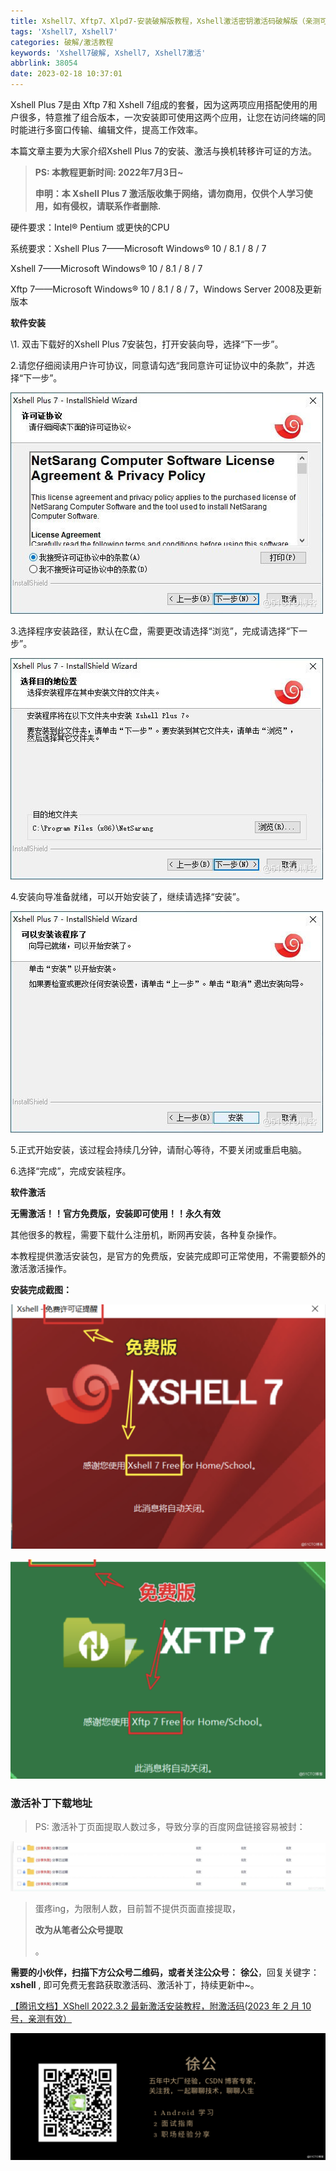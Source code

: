 ```yaml
---
title: Xshell7、Xftp7、Xlpd7-安装破解版教程，Xshell激活密钥激活码破解版（亲测可用）
tags: 'Xshell7, Xshell7'
categories: 破解/激活教程
keywords: 'Xshell7破解, Xshell7, Xshell7激活'
abbrlink: 38054
date: 2023-02-18 10:37:01
---
```




Xshell Plus 7是由 Xftp 7和 Xshell 7组成的套餐，因为这两项应用搭配使用的用户很多，特意推了组合版本，一次安装即可使用这两个应用，让您在访问终端的同时能进行多窗口传输、编辑文件，提高工作效率。

本篇文章主要为大家介绍Xshell Plus 7的安装、激活与换机转移许可证的方法。

> **PS: 本教程更新时间: 2022年7月3日~**
>
> **申明：本 Xshell Plus 7 激活版收集于网络，请勿商用，仅供个人学习使用，如有侵权，请联系作者删除.**

硬件要求：Intel® Pentium 或更快的CPU

系统要求：Xshell Plus 7——Microsoft Windows® 10 / 8.1 / 8 / 7

Xshell 7——Microsoft Windows® 10 / 8.1 / 8 / 7

Xftp 7——Microsoft Windows® 10 / 8.1 / 8 / 7，Windows Server 2008及更新版本

**软件安装**

\1. 双击下载好的Xshell Plus 7安装包，打开安装向导，选择“下一步”。

2.请您仔细阅读用户许可协议，同意请勾选“我同意许可证协议中的条款”，并选择“下一步”。

![img](https://raw.githubusercontent.com/gdutxiaoxu/blog_pic_2023/master/03/2023030721-773c37.jpeg)

3.选择程序安装路径，默认在C盘，需要更改请选择“浏览”，完成请选择“下一步”。

![img](https://raw.githubusercontent.com/gdutxiaoxu/blog_pic_2023/master/03/2023030721-7437ce.jpeg)

4.安装向导准备就绪，可以开始安装了，继续请选择“安装”。

![img](https://raw.githubusercontent.com/gdutxiaoxu/blog_pic_2023/master/03/2023030721-5e481b.jpeg)

5.正式开始安装，该过程会持续几分钟，请耐心等待，不要关闭或重启电脑。

6.选择“完成”，完成安装程序。

**软件激活**

**无需激活！！官方免费版，安装即可使用！！永久有效**

其他很多的教程，需要下载什么注册机，断网再安装，各种复杂操作。

本教程提供激活安装包，是官方的免费版，安装完成即可正常使用，不需要额外的激活激活操作。

**安装完成截图：**

![img](https://raw.githubusercontent.com/gdutxiaoxu/blog_pic_2023/master/03/2023030721-ffdd96.png)

![img](https://raw.githubusercontent.com/gdutxiaoxu/blog_pic_2023/master/03/2023030721-3e72a3.png)

### 激活补丁下载地址

> PS: 激活补丁页面提取人数过多，导致分享的百度网盘链接容易被封：

![img](https://raw.githubusercontent.com/gdutxiaoxu/blog_pic_2023/master/03/2023030721-c294ac.png)

> 蛋疼ing，为限制人数，目前暂不提供页面直接提取，
>
> **改为从笔者公众号提取**
>
> 。

**需要的小伙伴，扫描下方公众号二维码，或者关注公众号：** **徐公**，回复关键字：**xshell** , 即可免费无套路获取激活码、激活补丁，持续更新中~。

[【腾讯文档】XShell 2022.3.2 最新激活安装教程，附激活码(2023 年 2 月 10 号，亲测有效）  ](docs.qq.com/doc/DUnNZTnBVZE54Z0l3)

![img](https://raw.githubusercontent.com/gdutxiaoxu/blog_pic_2023/master/03/2023030721-53c820.png)

[  ](docs.qq.com/doc/DUnNZTnBVZE54Z0l3)
